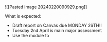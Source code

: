 ![[Pasted image 20240220090929.png]]

What is expected:
- Draft report on Canvas due MONDAY 26TH!! 
- Tuesday 2nd April is main major assessment
- Use the module to 